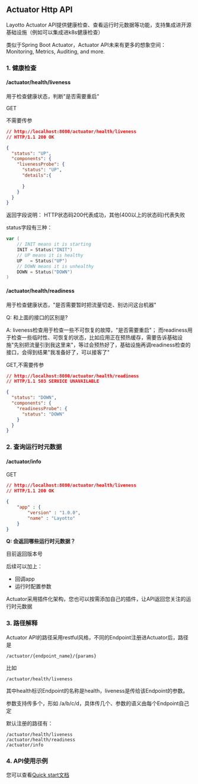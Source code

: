 ## Actuator Http API

Layotto Actuator API提供健康检查、查看运行时元数据等功能，支持集成进开源基础设施（例如可以集成进k8s健康检查）

类似于Spring Boot Actuator，Actuator API未来有更多的想象空间：Monitoring, Metrics, Auditing, and more.

### 1. 健康检查
#### /actuator/health/liveness

用于检查健康状态，判断"是否需要重启"

GET

不需要传参
```json
// http://localhost:8080/actuator/health/liveness
// HTTP/1.1 200 OK

{
  "status": "UP",
  "components": {
    "livenessProbe": {
      "status": "UP",
      "details":{
				 
      }
    }
  }
}
```
返回字段说明：
HTTP状态码200代表成功，其他(400以上的状态码)代表失败

status字段有三种：
```go
var (
	// INIT means it is starting
	INIT = Status("INIT")
	// UP means it is healthy
	UP   = Status("UP")
	// DOWN means it is unhealthy
	DOWN = Status("DOWN")
)
```

#### /actuator/health/readiness

用于检查健康状态，"是否需要暂时把流量切走、别访问这台机器"

Q: 和上面的接口的区别是?

A: liveness检查用于检查一些不可恢复的故障，"是否需要重启"；
而readiness用于检查一些临时性、可恢复的状态，比如应用正在预热缓存，需要告诉基础设施"先别把流量引到我这里来"，等过会预热好了，基础设施再调readiness检查的接口，会得到结果"我准备好了，可以接客了"

GET,不需要传参
```json
// http://localhost:8080/actuator/health/readiness
// HTTP/1.1 503 SERVICE UNAVAILABLE

{
  "status": "DOWN",
  "components": {
    "readinessProbe": {
      "status": "DOWN"
    }
  }
}
```
### 2. 查询运行时元数据

#### /actuator/info

GET
```json
// http://localhost:8080/actuator/health/liveness
// HTTP/1.1 200 OK

{
    "app" : {
        "version" : "1.0.0",
        "name" : "Layotto"
    }
}
```

**Q: 会返回哪些运行时元数据？**

目前返回版本号

后续可以加上：

- 回调app
- 运行时配置参数

Actuator采用插件化架构，您也可以按需添加自己的插件，让API返回您关注的运行时元数据

### 3. 路径解释

Actuator API的路径采用restful风格，不同的Endpoint注册进Actuator后，路径是

```
/actuator/{endpoint_name}/{params}  
```

比如

```
/actuator/health/liveness
```

其中health标识Endpoint的名称是health，liveness是传给该Endpoint的参数。

参数支持传多个，形如 /a/b/c/d，具体传几个、参数的语义由每个Endpoint自己定


默认注册的路径有：

```
/actuator/health/liveness
/actuator/health/readiness
/actuator/info
```

### 4. API使用示例
您可以查看[Quick start文档](zh/start/actuator/start.md)
